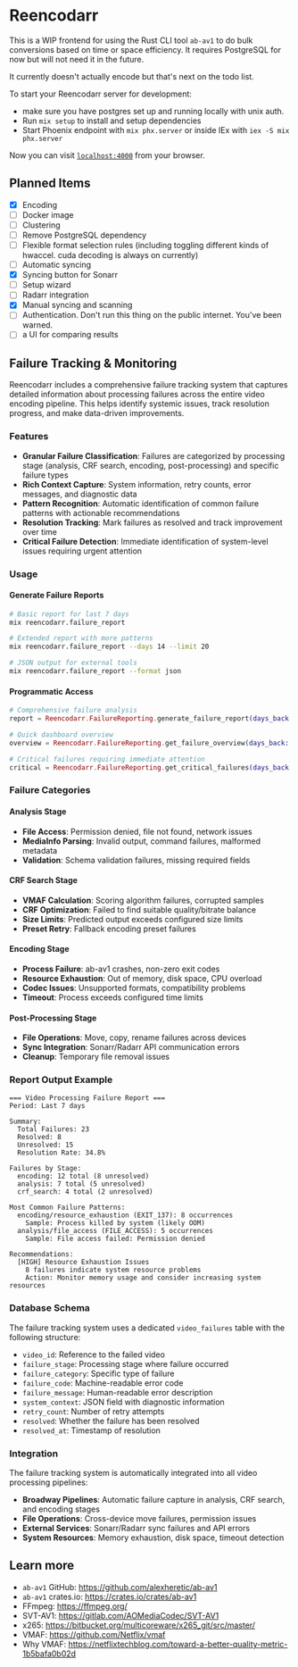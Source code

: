 # Reencodarr

This is a WIP frontend for using the Rust CLI tool `ab-av1` to do bulk conversions based on time or space efficiency. It requires PostgreSQL for now but will not need it in the future.

It currently doesn't actually encode but that's next on the todo list.

To start your Reencodarr server for development:

  * make sure you have postgres set up and running locally with unix auth.
  * Run `mix setup` to install and setup dependencies
  * Start Phoenix endpoint with `mix phx.server` or inside IEx with `iex -S mix phx.server`

Now you can visit [`localhost:4000`](http://localhost:4000) from your browser.

## Planned Items

  - [x] Encoding
  - [ ] Docker image
  - [ ] Clustering
  - [ ] Remove PostgreSQL dependency
  - [ ] Flexible format selection rules (including toggling different kinds of hwaccel. cuda decoding is always on currently)
  - [ ] Automatic syncing
  - [x] Syncing button for Sonarr
  - [ ] Setup wizard
  - [ ] Radarr integration
  - [x] Manual syncing and scanning
  - [ ] Authentication. Don't run this thing on the public internet. You've been warned.
  - [ ] a UI for comparing results

## Failure Tracking & Monitoring

Reencodarr includes a comprehensive failure tracking system that captures detailed information about processing failures across the entire video encoding pipeline. This helps identify systemic issues, track resolution progress, and make data-driven improvements.

### Features

- **Granular Failure Classification**: Failures are categorized by processing stage (analysis, CRF search, encoding, post-processing) and specific failure types
- **Rich Context Capture**: System information, retry counts, error messages, and diagnostic data
- **Pattern Recognition**: Automatic identification of common failure patterns with actionable recommendations
- **Resolution Tracking**: Mark failures as resolved and track improvement over time
- **Critical Failure Detection**: Immediate identification of system-level issues requiring urgent attention

### Usage

#### Generate Failure Reports

```bash
# Basic report for last 7 days
mix reencodarr.failure_report

# Extended report with more patterns
mix reencodarr.failure_report --days 14 --limit 20

# JSON output for external tools
mix reencodarr.failure_report --format json
```

#### Programmatic Access

```elixir
# Comprehensive failure analysis
report = Reencodarr.FailureReporting.generate_failure_report(days_back: 7, limit: 10)

# Quick dashboard overview
overview = Reencodarr.FailureReporting.get_failure_overview(days_back: 1)

# Critical failures requiring immediate attention
critical = Reencodarr.FailureReporting.get_critical_failures(days_back: 1)
```

### Failure Categories

#### Analysis Stage
- **File Access**: Permission denied, file not found, network issues
- **MediaInfo Parsing**: Invalid output, command failures, malformed metadata
- **Validation**: Schema validation failures, missing required fields

#### CRF Search Stage
- **VMAF Calculation**: Scoring algorithm failures, corrupted samples
- **CRF Optimization**: Failed to find suitable quality/bitrate balance
- **Size Limits**: Predicted output exceeds configured size limits
- **Preset Retry**: Fallback encoding preset failures

#### Encoding Stage
- **Process Failure**: ab-av1 crashes, non-zero exit codes
- **Resource Exhaustion**: Out of memory, disk space, CPU overload
- **Codec Issues**: Unsupported formats, compatibility problems
- **Timeout**: Process exceeds configured time limits

#### Post-Processing Stage
- **File Operations**: Move, copy, rename failures across devices
- **Sync Integration**: Sonarr/Radarr API communication errors
- **Cleanup**: Temporary file removal issues

### Report Output Example

```
=== Video Processing Failure Report ===
Period: Last 7 days

Summary:
  Total Failures: 23
  Resolved: 8
  Unresolved: 15
  Resolution Rate: 34.8%

Failures by Stage:
  encoding: 12 total (8 unresolved)
  analysis: 7 total (5 unresolved)
  crf_search: 4 total (2 unresolved)

Most Common Failure Patterns:
  encoding/resource_exhaustion (EXIT_137): 8 occurrences
    Sample: Process killed by system (likely OOM)
  analysis/file_access (FILE_ACCESS): 5 occurrences
    Sample: File access failed: Permission denied

Recommendations:
  [HIGH] Resource Exhaustion Issues
    8 failures indicate system resource problems
    Action: Monitor memory usage and consider increasing system resources
```

### Database Schema

The failure tracking system uses a dedicated `video_failures` table with the following structure:

- `video_id`: Reference to the failed video
- `failure_stage`: Processing stage where failure occurred
- `failure_category`: Specific type of failure
- `failure_code`: Machine-readable error code
- `failure_message`: Human-readable error description
- `system_context`: JSON field with diagnostic information
- `retry_count`: Number of retry attempts
- `resolved`: Whether the failure has been resolved
- `resolved_at`: Timestamp of resolution

### Integration

The failure tracking system is automatically integrated into all video processing pipelines:

- **Broadway Pipelines**: Automatic failure capture in analysis, CRF search, and encoding stages
- **File Operations**: Cross-device move failures, permission issues
- **External Services**: Sonarr/Radarr sync failures and API errors
- **System Resources**: Memory exhaustion, disk space, timeout detection

## Learn more

  * `ab-av1` GitHub: https://github.com/alexheretic/ab-av1
  * `ab-av1` crates.io: https://crates.io/crates/ab-av1
  * FFmpeg: https://ffmpeg.org/
  * SVT-AV1: https://gitlab.com/AOMediaCodec/SVT-AV1
  * x265: https://bitbucket.org/multicoreware/x265_git/src/master/
  * VMAF: https://github.com/Netflix/vmaf
  * Why VMAF: https://netflixtechblog.com/toward-a-better-quality-metric-1b5bafa0b02d
